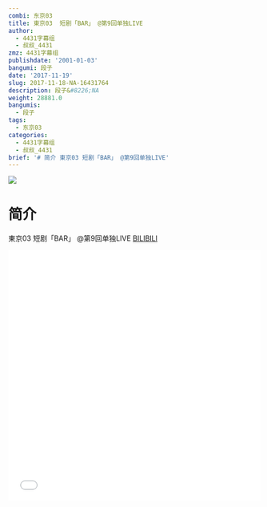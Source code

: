 ```yaml
---
combi: 东京03
title: 東京03  短剧「BAR」 @第9回单独LIVE
author:
  - 4431字幕组
  - 叔叔_4431
zmz: 4431字幕组
publishdate: '2001-01-03'
bangumi: 段子
date: '2017-11-19'
slug: 2017-11-18-NA-16431764
description: 段子&#8226;NA
weight: 28881.0
bangumis:
  - 段子
tags:
  - 东京03
categories:
  - 4431字幕组
  - 叔叔_4431
brief: '# 简介 東京03 短剧「BAR」 @第9回单独LIVE'
---
```

![](https://i.imgur.com/Dteyjbi.png)
# 简介  
東京03  短剧「BAR」 @第9回单独LIVE
  [BILIBILI](https://www.bilibili.com/video/av16431764/)

<div class="vcontainer">  <iframe class="video" src="//www.bilibili.com/blackboard/player.html?aid=16431764" width="100%" height="500" frameborder="0" allowfullscreen="allowfullscreen"></iframe></div>
